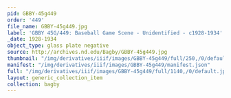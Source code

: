```yaml
---
pid: GBBY-45g449
order: '449'
file_name: GBBY-45g449.jpg
label: 'GBBY 45G/449: Baseball Game Scene - Unidentified - c1928-1934'
_date: 1928-1934
object_type: glass plate negative
source: http://archives.nd.edu/Bagby/GBBY-45g449.jpg
thumbnail: "/img/derivatives/iiif/images/GBBY-45g449/full/250,/0/default.jpg"
manifest: "/img/derivatives/iiif/images/GBBY-45g449/manifest.json"
full: "/img/derivatives/iiif/images/GBBY-45g449/full/1140,/0/default.jpg"
layout: generic_collection_item
collection: bagby
---
```

